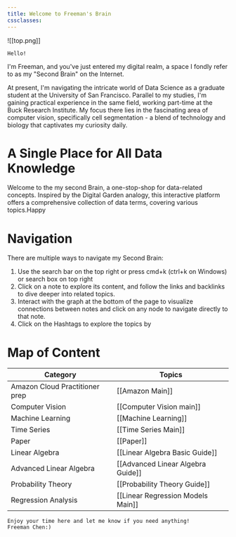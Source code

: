 ```yaml
---
title: Welcome to Freeman's Brain
cssclasses:
---
```


![[top.png]]


```poetry
Hello!
```

I'm Freeman, and you've just entered my digital realm, a space I fondly refer to as my "Second Brain" on the Internet.

At present, I'm navigating the intricate world of Data Science as a graduate student at the University of San Francisco. Parallel to my studies, I'm gaining practical experience in the same field, working part-time at the Buck Research Institute. My focus there lies in the fascinating area of computer vision, specifically cell segmentation - a blend of technology and biology that captivates my curiosity daily.

# A Single Place for All Data Knowledge
Welcome to the my second Brain, a one-stop-shop for data-related concepts. Inspired by the Digital Garden analogy, this interactive platform offers a comprehensive collection of data terms, covering various topics.Happy

# Navigation
There are multiple ways to navigate my Second Brain:

1. ﻿﻿﻿Use the search bar on the top right or press cmd+k (ctrl+k on Windows) or search box on top right
2. ﻿﻿﻿Click on a note to explore its content, and follow the links and backlinks to dive deeper into related topics.
3. ﻿﻿﻿Interact with the graph at the bottom of the page to visualize connections between notes and click on any node to navigate directly to that note.
4. ﻿﻿﻿Click on the Hashtags to explore the topics by


# Map of Content

| Category                       | Topics                            |
| ------------------------------ | --------------------------------- |
| Amazon Cloud Practitioner prep | [[Amazon Main]]                   |
| Computer Vision                | [[Computer Vision main]]          |
| Machine Learning               | [[Machine Learning]]              |
| Time Series                    | [[Time Series Main]]              |
| Paper                          | [[Paper]]                         |
| Linear Algebra                 | [[Linear Algebra Basic Guide]]    |
| Advanced Linear Algebra        | [[Advanced Linear Algebra Guide]] |
| Probability Theory             | [[Probability Theory Guide]]      |
| Regression Analysis            | [[Linear Regression Models Main]]                                  |






```poetry
Enjoy your time here and let me know if you need anything!
Freeman Chen:)
```